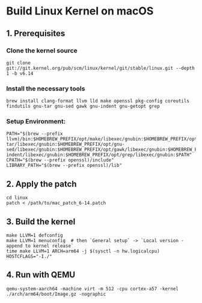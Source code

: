 # Build Linux Kernel on macOS

## 1. Prerequisites
### Clone the kernel source 
```shell
git clone git://git.kernel.org/pub/scm/linux/kernel/git/stable/linux.git --depth 1 -b v6.14
```

### Install the necessary tools
```shell
brew install clang-format llvm lld make openssl pkg-config coreutils findutils gnu-tar gnu-sed gawk gnu-indent gnu-getopt grep
```

### Setup Environment:
```shell
PATH="$(brew --prefix llvm)/bin:$HOMEBREW_PREFIX/opt/make/libexec/gnubin:$HOMEBREW_PREFIX/opt/coreutils/libexec/gnubin:$HOMEBREW_PREFIX/opt/findutils/libexec/gnubin:$HOMEBREW_PREFIX/opt/gnu-tar/libexec/gnubin:$HOMEBREW_PREFIX/opt/gnu-sed/libexec/gnubin:$HOMEBREW_PREFIX/opt/gawk/libexec/gnubin:$HOMEBREW_PREFIX/opt/gnu-indent/libexec/gnubin:$HOMEBREW_PREFIX/opt/grep/libexec/gnubin:$PATH"
CPATH="$(brew --prefix openssl)/include"
LIBRARY_PATH="$(brew --prefix openssl)/lib"
```

## 2. Apply the patch
```shell
cd linux
patch < /path/to/mac_patch_6-14.patch
```

## 3. Build the kernel
```shell
make LLVM=1 defconfig
make LLVM=1 menuconfig  # then `General setup` -> `Local version - append to kernel release`
time make LLVM=1 ARCH=arm64 -j $(sysctl -n hw.logicalcpu) HOSTCFLAGS="-I./"
```

## 4. Run with QEMU
```shell
qemu-system-aarch64 -machine virt -m 512 -cpu cortex-a57 -kernel ./arch/arm64/boot/Image.gz -nographic
```
